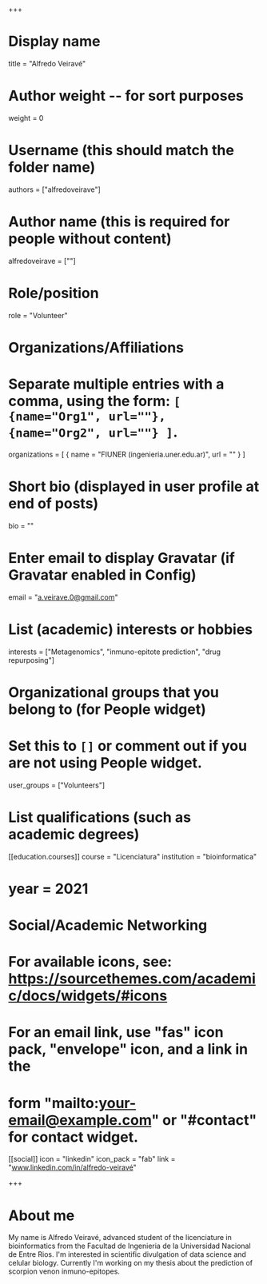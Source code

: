 +++
# Display name
title = "Alfredo Veiravé"

# Author weight -- for sort purposes
weight = 0

# Username (this should match the folder name)
authors = ["alfredoveirave"]

# Author name (this is required for people without content)
alfredoveirave = [""]

# Role/position
role = "Volunteer"

# Organizations/Affiliations
#   Separate multiple entries with a comma, using the form: `[ {name="Org1", url=""}, {name="Org2", url=""} ]`.
organizations = [ { name = "FIUNER (ingenieria.uner.edu.ar)", url = "" } ]

# Short bio (displayed in user profile at end of posts)
bio = ""

# Enter email to display Gravatar (if Gravatar enabled in Config)
email = "a.veirave.0@gmail.com"

# List (academic) interests or hobbies
interests = ["Metagenomics", "inmuno-epitote prediction", "drug repurposing"]             

# Organizational groups that you belong to (for People widget)
#   Set this to `[]` or comment out if you are not using People widget.
user_groups = ["Volunteers"]

# List qualifications (such as academic degrees)

[[education.courses]]
course = "Licenciatura"
institution = "bioinformatica"
# year = 2021

# Social/Academic Networking
# For available icons, see: https://sourcethemes.com/academic/docs/widgets/#icons
#   For an email link, use "fas" icon pack, "envelope" icon, and a link in the
#   form "mailto:your-email@example.com" or "#contact" for contact widget.

[[social]]
  icon = "linkedin"
  icon_pack = "fab"
  link = "www.linkedin.com/in/alfredo-veiravé"

+++

# About me 

My name is Alfredo Veiravé, advanced student of the licenciature in bioinformatics from the Facultad de Ingenieria de la Universidad Nacional de Entre Rios. I'm interested in scientific divulgation of data science and celular biology. Currently I'm working on my thesis about the prediction of scorpion venon inmuno-epitopes.
